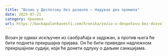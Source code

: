 ```yaml
---
title: "Возио у Деспотову без дозволе – Надувао два промила"
date: 2025-07-21
category: Хроника
url: https://backapalankavesti.com/hronika/vozio-u-despotovu-bez-dozvole-naduvao-dva-promila/
---
```


Возач је одмах искључен из саобраћаја и задржан, а против њега ће бити поднета прекршајна пријава. Он ће бити приведен надлежном прекршајном судији, који ће донети одлуку о даљим санкцијама.
